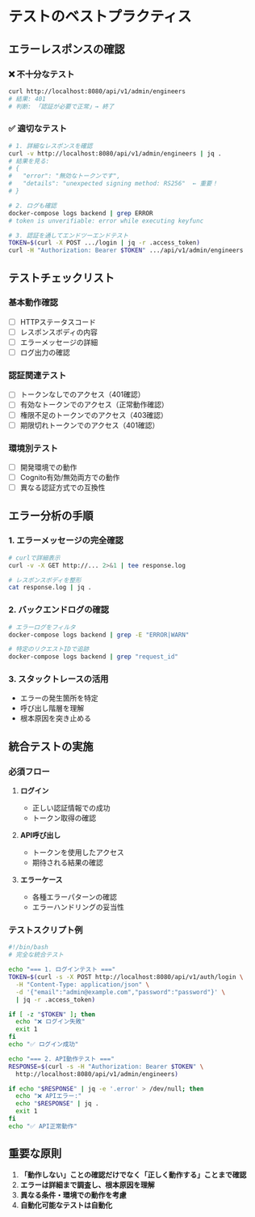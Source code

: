 # テストのベストプラクティス

## エラーレスポンスの確認

### ❌ 不十分なテスト
```bash
curl http://localhost:8080/api/v1/admin/engineers
# 結果: 401
# 判断: 「認証が必要で正常」→ 終了
```

### ✅ 適切なテスト
```bash
# 1. 詳細なレスポンスを確認
curl -v http://localhost:8080/api/v1/admin/engineers | jq .
# 結果を見る:
# {
#   "error": "無効なトークンです",
#   "details": "unexpected signing method: RS256"  ← 重要！
# }

# 2. ログも確認
docker-compose logs backend | grep ERROR
# token is unverifiable: error while executing keyfunc

# 3. 認証を通してエンドツーエンドテスト
TOKEN=$(curl -X POST .../login | jq -r .access_token)
curl -H "Authorization: Bearer $TOKEN" .../api/v1/admin/engineers
```

## テストチェックリスト

### 基本動作確認
- [ ] HTTPステータスコード
- [ ] レスポンスボディの内容
- [ ] エラーメッセージの詳細
- [ ] ログ出力の確認

### 認証関連テスト
- [ ] トークンなしでのアクセス（401確認）
- [ ] 有効なトークンでのアクセス（正常動作確認）
- [ ] 権限不足のトークンでのアクセス（403確認）
- [ ] 期限切れトークンでのアクセス（401確認）

### 環境別テスト
- [ ] 開発環境での動作
- [ ] Cognito有効/無効両方での動作
- [ ] 異なる認証方式での互換性

## エラー分析の手順

### 1. エラーメッセージの完全確認
```bash
# curlで詳細表示
curl -v -X GET http://... 2>&1 | tee response.log

# レスポンスボディを整形
cat response.log | jq .
```

### 2. バックエンドログの確認
```bash
# エラーログをフィルタ
docker-compose logs backend | grep -E "ERROR|WARN"

# 特定のリクエストIDで追跡
docker-compose logs backend | grep "request_id"
```

### 3. スタックトレースの活用
- エラーの発生箇所を特定
- 呼び出し階層を理解
- 根本原因を突き止める

## 統合テストの実施

### 必須フロー
1. **ログイン**
   - 正しい認証情報での成功
   - トークン取得の確認

2. **API呼び出し**
   - トークンを使用したアクセス
   - 期待される結果の確認

3. **エラーケース**
   - 各種エラーパターンの確認
   - エラーハンドリングの妥当性

### テストスクリプト例
```bash
#!/bin/bash
# 完全な統合テスト

echo "=== 1. ログインテスト ==="
TOKEN=$(curl -s -X POST http://localhost:8080/api/v1/auth/login \
  -H "Content-Type: application/json" \
  -d '{"email":"admin@example.com","password":"password"}' \
  | jq -r .access_token)

if [ -z "$TOKEN" ]; then
  echo "❌ ログイン失敗"
  exit 1
fi
echo "✅ ログイン成功"

echo "=== 2. API動作テスト ==="
RESPONSE=$(curl -s -H "Authorization: Bearer $TOKEN" \
  http://localhost:8080/api/v1/admin/engineers)

if echo "$RESPONSE" | jq -e '.error' > /dev/null; then
  echo "❌ APIエラー:"
  echo "$RESPONSE" | jq .
  exit 1
fi
echo "✅ API正常動作"
```

## 重要な原則
1. **「動作しない」ことの確認だけでなく「正しく動作する」ことまで確認**
2. **エラーは詳細まで調査し、根本原因を理解**
3. **異なる条件・環境での動作を考慮**
4. **自動化可能なテストは自動化**